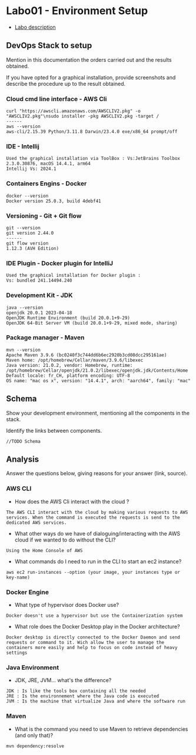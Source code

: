 # Labo01 - Environment Setup

* [Labo description](https://cpnv-es-ngy.gitbook.io/vir1/labs/labo01-environment-setup)

## DevOps Stack to setup

Mention in this documentation the orders carried out and the results obtained.

If you have opted for a graphical installation, provide screenshots and describe the procedure up to the result obtained.

### Cloud cmd line interface - AWS Cli

```
curl "https://awscli.amazonaws.com/AWSCLIV2.pkg" -o "AWSCLIV2.pkg"\nsudo installer -pkg AWSCLIV2.pkg -target /
------
aws --version
aws-cli/2.15.39 Python/3.11.8 Darwin/23.4.0 exe/x86_64 prompt/off
```

### IDE - Intellij

```
Used the graphical installation via ToolBox : Vs:JetBrains Toolbox 2.3.0.30876, macOS 14.4.1, arm64
Intellij Vs: 2024.1
```

### Containers Engins - Docker

```
docker --version
Docker version 25.0.3, build 4debf41
```

### Versioning - Git + Git flow

```
git --version
git version 2.44.0
------
git flow version
1.12.3 (AVH Edition)
```

### IDE Plugin - Docker plugin for IntelliJ

```
Used the graphical installation for Docker plugin : 
Vs: bundled 241.14494.240
```

### Development Kit - JDK

```
java --version
openjdk 20.0.1 2023-04-18
OpenJDK Runtime Environment (build 20.0.1+9-29)
OpenJDK 64-Bit Server VM (build 20.0.1+9-29, mixed mode, sharing)
```

### Package manager - Maven

```
mvn --version
Apache Maven 3.9.6 (bc0240f3c744dd6b6ec2920b3cd08dcc295161ae)
Maven home: /opt/homebrew/Cellar/maven/3.9.6/libexec
Java version: 21.0.2, vendor: Homebrew, runtime: /opt/homebrew/Cellar/openjdk/21.0.2/libexec/openjdk.jdk/Contents/Home
Default locale: fr_CH, platform encoding: UTF-8
OS name: "mac os x", version: "14.4.1", arch: "aarch64", family: "mac"
```

## Schema

Show your development environment, mentioning all the components in the stack.

Identify the links between components.

```
//TODO Schema
```

## Analysis

Answer the questions below, giving reasons for your answer (link, source).

### AWS CLI

* How does the AWS Cli interact with the cloud ?

```
The AWS CLI interact with the cloud by making various requests to AWS services. When the command is executed the requests is send to the dedicated AWS services.
```

* What other ways do we have of dialoguing/interacting with the AWS cloud if we wanted to do without the CLI?

```
Using the Home Console of AWS
```

* What commands do I need to run in the CLI to start an ec2 instance?

```
aws ec2 run-instances --option (your image, your instances type or key-name)
```

### Docker Engine

* What type of hypervisor does Docker use?

```
Docker doesn't use a hypervisor but use the Containerization system
```

* What role does the Docker Desktop play in the Docker architecture?

```
Docker desktop is directly connected to the Docker Daemon and send requests or command to it. Wich allow the user to manage the containers more easily and help to focus on code instead of heavy settings
```

### Java Environment

* JDK, JRE, JVM... what's the difference?

```
JDK : Is like the tools box containing all the needed
JRE : Is the environnement where the Java code is executed
JVM : Is the machine that virtualize Java and where the software run
```

### Maven

* What is the command you need to use Maven to retrieve dependencies (and only that)?

```
mvn dependency:resolve
```


